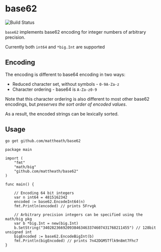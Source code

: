 # base62

![Build Status](https://travis-ci.org/mattheath/base62.svg?branch=master)

`base62` implements base62 encoding for integer numbers of arbitrary precision.

Currently both `int64` and `*big.Int` are supported

## Encoding

The encoding is different to base64 encoding in two ways:
 * Reduced character set, without symbols - `0-9A-Za-z`
 * Character ordering - base64 is `A-Za-z0-9`

Note that this character ordering is also different to most other base62 encodings, but _preserves the sort order of encoded values_.

As a result, the encoded strings can be lexically sorted.

## Usage

```
go get github.com/mattheath/base62
```

```golang
package main

import (
    "fmt"
    "math/big"
    "github.com/mattheath/base62"
)

func main() {

	// Encoding 64 bit integers
	var n int64 = 4815162342
    encoded := base62.EncodeInt64(n)
    fmt.Println(encoded) // prints 5Frvgk

    // Arbitrary precision integers can be specified using the math/big pkg
    var b *big.Int = new(big.Int)
    b.SetString("340282366920938463463374607431768211455") // 128bit unsigned int
    bigEncoded := base62.EncodeBigInt(b)
    fmt.Println(bigEncoded) // prints 7n42DGM5Tflk9n8mt7Fhc7
}
```

